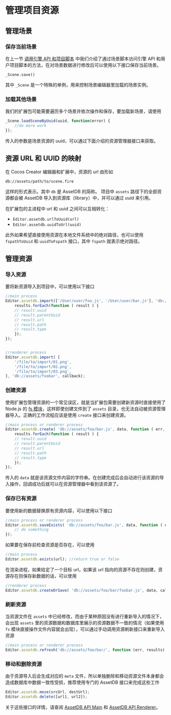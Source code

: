# 管理项目资源

## 管理场景

### 保存当前场景

在上一节 [调用引擎 API 和项目脚本](scene-script.md) 中我们介绍了通过场景脚本访问引擎 API 和用户项目脚本的方法，在对场景数据进行修改后可以使用以下接口保存当前场景。

`_Scene.save()`

其中 `_Scene` 是一个特殊的单例，用来控制场景编辑器里加载的场景实例。

### 加载其他场景

我们的扩展包可能需要遍历多个场景并依次操作和保存，要加载新场景，请使用

```js
_Scene.loadSceneByUuid(uuid, function(error) {
    //do more work
});
```

传入的参数是场景资源的 uuid，可以通过下面介绍的资源管理器接口来获取。


## 资源 URL 和 UUID 的映射

在 Cocos Creator 编辑器和扩展中，资源的 url 由形如

`db://assets/path/to/scene.fire`

这样的形式表示。其中 `db` 是 AssetDB 的简称。 项目中 `assets` 路径下的全部资源都会被 AssetDB 导入到资源库（library）中，并可以通过 uuid 来引用。

在扩展包的主进程中 url 和 uuid 之间可以互相转化：

- `Editor.assetdb.urlToUuid(url)`
- `Editor.assetdb.uuidToUrl(uuid)`

此外如果希望直接使用资源在本地文件系统中的绝对路径，也可以使用 `fspathToUuid` 和 `uuidToFspath` 接口，其中 `fspath` 就表示绝对路径。

## 管理资源

### 导入资源

要将新资源导入到项目中，可以使用以下接口

```js
//main process
Editor.assetdb.import(['/User/user/foo.js', '/User/user/bar.js'], 'db://assets/foobar', function ( err, results ) {
    results.forEach(function ( result ) {
    // result.uuid
    // result.parentUuid
    // result.url
    // result.path
    // result.type
    });
});


//renderer process
Editor.assetdb.import( [
    '/file/to/import/01.png',
    '/file/to/import/02.png',
    '/file/to/import/03.png',
], 'db://assets/foobar', callback);
```

### 创建资源

使用扩展包管理资源的一个常见误区，就是当扩展包需要创建新资源时直接使用了 Node.js 的 [fs 模块](https://nodejs.org/dist/latest-v6.x/docs/api/fs.html)，这样即使创建文件到了 `assets` 目录，也无法自动被资源管理器导入。正确的工作流程应该是使用 `create` 接口来创建资源。

```js
//main process or renderer process
Editor.assetdb.create( 'db://assets/foo/bar.js', data, function ( err, results ) {
    results.forEach(function ( result ) {
    // result.uuid
    // result.parentUuid
    // result.url
    // result.path
    // result.type
    });
});
```

传入的 `data` 就是该资源文件内容的字符串。在创建完成后会自动进行该资源的导入操作，回调成功后就可以在资源管理器中看到该资源了。

### 保存已有资源

要使用新的数据替换原有资源内容，可以使用以下接口

```js
//main process or renderer process
Editor.assetdb.saveExists( 'db://assets/foo/bar.js', data, function ( err, meta ) {
    // do something
});
```

如果要在保存前检查资源是否存在，可以使用

```js
//main process
Editor.assetdb.exists(url); //return true or false
```

在渲染进程，如果给定了一个目标 url，如果该 url 指向的资源不存在则创建，资源存在则保存新数据的话，可以使用

```js
//renderer process
Editor.assetdb.createOrSave( 'db://assets/foo/bar/foobar.js', data, callback);
```

### 刷新资源

当资源文件在 `assets` 中已经修改，而由于某种原因没有进行重新导入的情况下，会出现 `assets` 里的资源数据和数据库里展示的资源数据不一致的情况（如果使用 `fs` 模块直接操作文件内容就会出现），可以通过手动调用资源刷新接口来重新导入资源

```js
//main process or renderer process
Editor.assetdb.refresh('db://assets/foo/bar/', function (err, results) {});
```

### 移动和删除资源

由于资源导入后会生成对应的 `meta` 文件，所以单独删除和移动资源文件本身都会造成数据库中数据一致性受损，推荐使用专门的 AssetDB 接口来完成这些工作

```js
Editor.assetdb.move(srcUrl, destUrl);
Editor.assetdb.delete([url1, url2]);
```

关于这些接口的详情，请查阅 [AssetDB API Main](api/asset-db/asset-db-main.md) 和 [AssetDB API Renderer](api/asset-db/asset-db-renderer.md)。
